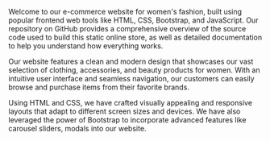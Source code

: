 Welcome to our e-commerce website for women's fashion, built using popular frontend web tools like HTML, CSS, Bootstrap, and JavaScript. Our repository on GitHub provides a comprehensive overview of the source code used to build this static online store, as well as detailed documentation to help you understand how everything works.

Our website features a clean and modern design that showcases our vast selection of clothing, accessories, and beauty products for women. With an intuitive user interface and seamless navigation, our customers can easily browse and purchase items from their favorite brands.

Using HTML and CSS, we have crafted visually appealing and responsive layouts that adapt to different screen sizes and devices. We have also leveraged the power of Bootstrap to incorporate advanced features like carousel sliders, modals into our website.
